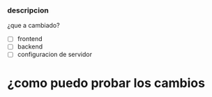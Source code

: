 ### descripcion 
¿que a cambiado?
- [ ] frontend 
- [ ] backend
- [ ] configuracion de servidor 
# ¿como puedo probar los cambios 
